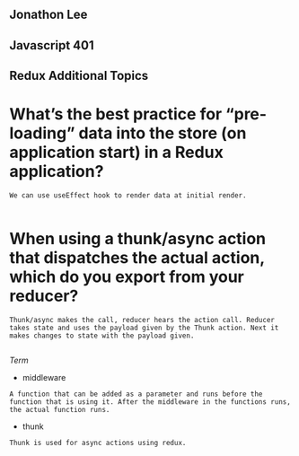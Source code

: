 ## Jonathon Lee
## Javascript 401
## Redux Additional Topics


# What’s the best practice for “pre-loading” data into the store (on application start) in a Redux application?
```
We can use useEffect hook to render data at initial render.


```
# When using a thunk/async action that dispatches the actual action, which do you export from your reducer?
```
Thunk/async makes the call, reducer hears the action call. Reducer takes state and uses the payload given by the Thunk action. Next it makes changes to state with the payload given.


```

*Term*
- middleware
```
A function that can be added as a parameter and runs before the function that is using it. After the middleware in the functions runs, the actual function runs. 

```
- thunk
```
Thunk is used for async actions using redux.


```